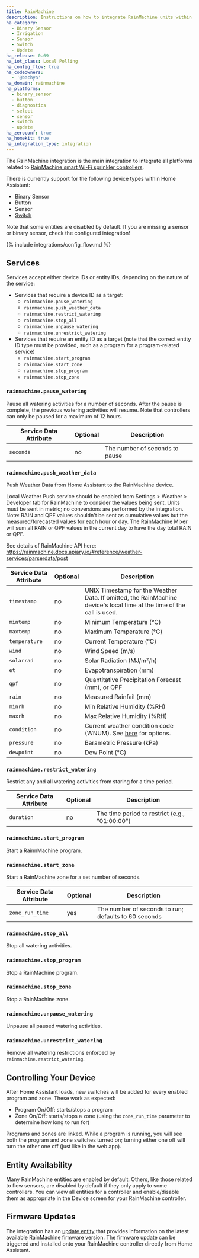 ```yaml
---
title: RainMachine
description: Instructions on how to integrate RainMachine units within Home Assistant.
ha_category:
  - Binary Sensor
  - Irrigation
  - Sensor
  - Switch
  - Update
ha_release: 0.69
ha_iot_class: Local Polling
ha_config_flow: true
ha_codeowners:
  - '@bachya'
ha_domain: rainmachine
ha_platforms:
  - binary_sensor
  - button
  - diagnostics
  - select
  - sensor
  - switch
  - update
ha_zeroconf: true
ha_homekit: true
ha_integration_type: integration
---
```


The RainMachine integration is the main integration to integrate all platforms related to [RainMachine smart Wi-Fi sprinkler controllers](https://www.rainmachine.com/).

There is currently support for the following device types within Home Assistant:

- Binary Sensor
- Button
- Sensor
- [Switch](#switch)

Note that some entities are disabled by default. If you are missing a sensor or binary sensor, check the configured integration!

{% include integrations/config_flow.md %}

## Services

Services accept either device IDs or entity IDs, depending on the nature of the service:

- Services that require a device ID as a target:
  - `rainmachine.pause_watering`
  - `rainmachine.push_weather_data`
  - `rainmachine.restrict_watering`
  - `rainmachine.stop_all`
  - `rainmachine.unpause_watering`
  - `rainmachine.unrestrict_watering`
- Services that require an entity ID as a target (note that the correct entity ID type must be provided, such as a program for a program-related service)
  - `rainmachine.start_program`
  - `rainmachine.start_zone`
  - `rainmachine.stop_program`
  - `rainmachine.stop_zone`

### `rainmachine.pause_watering`

Pause all watering activities for a number of seconds. After the pause is complete, the previous watering activities will resume. Note that controllers can only be paused for a maximum of 12 hours.

| Service Data Attribute | Optional | Description                    |
| ---------------------- | -------- | ------------------------------ |
| `seconds`              | no       | The number of seconds to pause |

### `rainmachine.push_weather_data`

Push Weather Data from Home Assistant to the RainMachine device.

Local Weather Push service should be enabled from Settings > Weather > Developer tab for RainMachine to consider the values being sent. Units must be sent in metric; no conversions are performed by the integration. Note: RAIN and QPF values shouldn't be sent as cumulative values but the measured/forecasted values for each hour or day. The RainMachine Mixer will sum all RAIN or QPF values in the current day to have the day total RAIN or QPF.

See details of RainMachine API here: 
<https://rainmachine.docs.apiary.io/#reference/weather-services/parserdata/post>

| Service Data Attribute | Optional | Description                                                                                                           |
| ---------------------- | -------- | --------------------------------------------------------------------------------------------------------------------- |
| `timestamp`            | no       | UNIX Timestamp for the Weather Data. If omitted, the RainMachine device's local time at the time of the call is used. |
| `mintemp`              | no       | Minimum Temperature (°C)                                                                                              |
| `maxtemp`              | no       | Maximum Temperature (°C)                                                                                              |
| `temperature`          | no       | Current Temperature (°C)                                                                                              |
| `wind`                 | no       | Wind Speed (m/s)                                                                                                      |
| `solarrad`             | no       | Solar Radiation (MJ/m²/h)                                                                                             |
| `et`                   | no       | Evapotranspiration (mm)                                                                                               |
| `qpf`                  | no       | Quantitative Precipitation Forecast (mm), or QPF                                                                      |
| `rain`                 | no       | Measured Rainfail (mm)                                                                                                |
| `minrh`                | no       | Min Relative Humidity (%RH)                                                                                           |
| `maxrh`                | no       | Max Relative Humidity (%RH)                                                                                           |
| `condition`            | no       | Current weather condition code (WNUM). See [here][wnum reference] for options.                                        |
| `pressure`             | no       | Barametric Pressure (kPa)                                                                                             |
| `dewpoint`             | no       | Dew Point (°C)                                                                                                        |

### `rainmachine.restrict_watering`

Restrict any and all watering activities from staring for a time period.

| Service Data Attribute | Optional | Description                    |
| ---------------------- | -------- | ------------------------------ |
| `duration`              | no       | The time period to restrict (e.g., "01:00:00") |

### `rainmachine.start_program`

Start a RainnMachine program.

### `rainmachine.start_zone`

Start a RainMachine zone for a set number of seconds.

| Service Data Attribute | Optional | Description                                          |
| ---------------------- | -------- | ---------------------------------------------------- |
| `zone_run_time`        | yes      | The number of seconds to run; defaults to 60 seconds |

### `rainmachine.stop_all`

Stop all watering activities.

### `rainmachine.stop_program`

Stop a RainMachine program.

### `rainmachine.stop_zone`

Stop a RainMachine zone.

### `rainmachine.unpause_watering`

Unpause all paused watering activities.

### `rainmachine.unrestrict_watering`

Remove all watering restrictions enforced by `rainmachine.restrict_watering`.

## Controlling Your Device

After Home Assistant loads, new switches will be added for every enabled program and zone. These work as expected:

- Program On/Off: starts/stops a program
- Zone On/Off: starts/stops a zone (using the `zone_run_time` parameter to determine how long to run for)

Programs and zones are linked. While a program is running, you will see both the program and zone switches turned on; turning either one off will turn the other one off (just like in the web app).

## Entity Availability

Many RainMachine entities are enabled by default. Others, like those related to flow sensors, are disabled by default if they only apply to some controllers. You can view all entities for a controller and enable/disable them as appropriate in the Device screen for your RainMachine controller.

[wnum reference]: https://github.com/sprinkler/rainmachine-developer-resources/blob/d47e1ad59dee59e34094ad41636ae289275eb973/sdk-parsers/RMDataFramework/rmWeatherData.py#L13

## Firmware Updates

The integration has an [update entity](/integrations/update/) that provides information on the latest available RainMachine firmware version. The firmware update can be triggered and installed onto your RainMachine controller
directly from Home Assistant.
